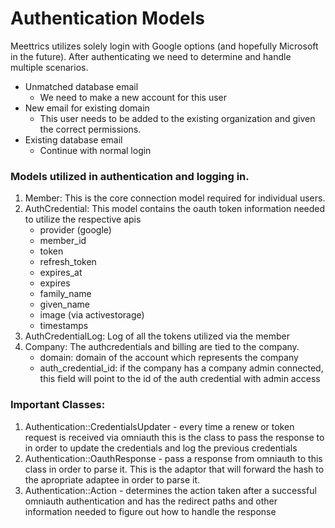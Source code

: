 # Authentication Models

Meettrics utilizes solely login with Google options (and hopefully Microsoft in
the future). After authenticating we need to determine and handle multiple
scenarios.

- Unmatched database email
  - We need to make a new account for this user 
- New email for existing domain
  - This user needs to be added to the existing organization and given
    the correct permissions. 
- Existing database email
  - Continue with normal login


### Models utilized in authentication and logging in. 

1. Member: This is the core connection model required for individual users.
1. AuthCredential: This model contains the oauth token information needed to
   utilize the respective apis
   - provider (google)
   - member_id
   - token
   - refresh_token
   - expires_at
   - expires
   - family_name
   - given_name
   - image (via activestorage)
   - timestamps
1. AuthCredentialLog: Log of all the tokens utilized via the member
1. Company: The authcredentials and billing are tied to the company.
   - domain: domain of the account which represents the company
   - auth_credential_id: if the company has a company admin connected, this
      field will point to the id of the auth credential with admin access

### Important Classes:

1. Authentication::CredentialsUpdater - every time a renew or token request
     is received via omniauth this is the class to pass the response to in
     order to update the credentials and log the previous credentials
1. Authentication::OauthResponse - pass a response from omniauth to this class
     in order to parse it. This is the adaptor that will forward the hash to
     the apropriate adaptee in order to parse it. 
1. Authentication::Action - determines the action taken after a successful
     omniauth authentication and has the redirect paths and other information
     needed to figure out how to handle the response
